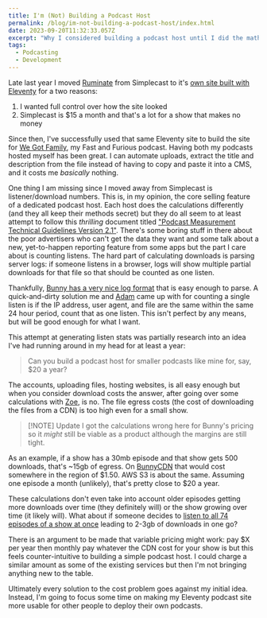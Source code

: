 ```yaml
---
title: I'm (Not) Building a Podcast Host
permalink: /blog/im-not-building-a-podcast-host/index.html
date: 2023-09-20T11:32:33.057Z
excerpt: "Why I considered building a podcast host until I did the maths on the costs"
tags:
  - Podcasting
  - Development
---
```


Late last year I moved [Ruminate](https://ruminatepodcast.com) from Simplecast to it's [own site built with Eleventy](https://rknight.me/bulding-podcast-site-eleventy/) for a two reasons:

1. I wanted full control over how the site looked
2. Simplecast is $15 a month and that's a lot for a show that makes no money

Since then, I've successfully used that same Eleventy site to build the site for [We Got Family](https://wegot.family), my Fast and Furious podcast. Having both my podcasts hosted myself has been great. I can automate uploads, extract the title and description from the file instead of having to copy and paste it into a CMS, and it costs me _basically_ nothing.

One thing I am missing since I moved away from Simplecast is listener/download numbers. This is, in my opinion, the core selling feature of a dedicated podcast host. Each host does the calculations differently (and they all keep their methods secret) but they do all seem to at least attempt to follow this _thrilling_ document titled ["Podcast Measurement Technical Guidelines Version 2.1"](https://iabtechlab.com/wp-content/uploads/2021/03/PodcastMeasurement_v2.1.pdf). There's some boring stuff in there about the poor advertisers who can't get the data they want and some talk about a new, yet-to-happen reporting feature from some apps but the part I care about is counting listens. The hard part of calculating downloads is parsing server logs: if someone listens in a browser, logs will show multiple partial downloads for that file so that should be counted as one listen. 

Thankfully, [Bunny has a very nice log format](https://docs.bunny.net/docs/cdn-log-format) that is easy enough to parse. A quick-and-dirty solution me and [Adam](https://neatnik.net) came up with for counting a single listen is if the IP address, user agent, and file are the same within the same 24 hour period, count that as one listen. This isn't perfect by any means, but will be good enough for what I want.

This attempt at generating listen stats was partially research into an idea I've had running around in my head for at least a year:

> Can you build a podcast host for smaller podcasts like mine for, say, $20 a year?

The accounts, uploading files, hosting websites, is all easy enough but when you consider download costs the answer, after going over some calculations with [Zoe](https://zoeaubert.me), is no. The file egress costs (the cost of downloading the files from a CDN) is too high even for a small show.

>[!NOTE] Update
> I got the calculations wrong here for Bunny's pricing so it _might_ still be viable as a product although the margins are still tight.

As an example, if a show has a 30mb episode and that show gets 500 downloads, that's ~15gb of egress. On [BunnyCDN](https://bunny.net) that would cost somewhere in the region of $1.50. AWS S3 is about the same. Assuming one episode a month (unlikely), that's pretty close to $20 a year.

These calculations don't even take into account older episodes getting more downloads over time (they definitely will) or the show growing over time (it likely will). What about if someone decides to [listen to all 74 episodes of a show at once](https://rknight.me/three-years-of-hemispheric-views-feedback/) leading to 2-3gb of downloads in one go?

There is an argument to be made that variable pricing might work: pay $X per year then monthly pay whatever the CDN cost for your show is but this feels counter-intuitive to building a simple podcast host. I could charge a similar amount as some of the existing services but then I'm not bringing anything new to the table. 

Ultimately every solution to the cost problem goes against my initial idea. Instead, I'm going to focus some time on making my Eleventy podcast site more usable for other people to deploy their own podcasts.